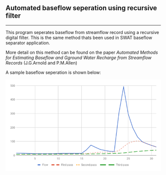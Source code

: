 ## Automated baseflow seperation using recursive filter
---


This program seperates baseflow from streamflow record using a recursive digital filter.
This is the same method thats been used in SWAT baseflow separator application.

More detail on this method can be found on the paper *Automated Methods for Estimating Baseflow and
Gground Water Recharge from Streamflow Records* (J.G.Arnold and P.M.Allen)


A sample baseflow seperation is shown below:

![](chart.png)


